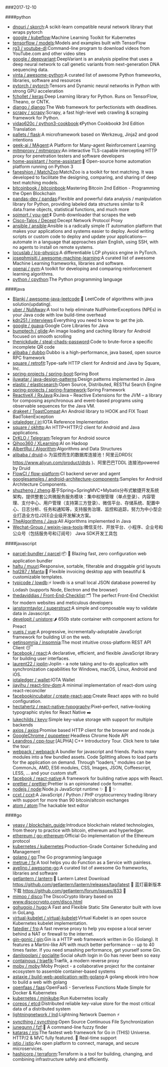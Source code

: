 ###2017-12-10

####python
* [dnouri / skorch](https://github.com/dnouri/skorch):A scikit-learn compatible neural network library that wraps pytorch
* [google / kubeflow](https://github.com/google/kubeflow):Machine Learning Toolkit for Kubernetes
* [tensorflow / models](https://github.com/tensorflow/models):Models and examples built with TensorFlow
* [rg3 / youtube-dl](https://github.com/rg3/youtube-dl):Command-line program to download videos from YouTube.com and other video sites
* [google / deepvariant](https://github.com/google/deepvariant):DeepVariant is an analysis pipeline that uses a deep neural network to call genetic variants from next-generation DNA sequencing data.
* [vinta / awesome-python](https://github.com/vinta/awesome-python):A curated list of awesome Python frameworks, libraries, software and resources
* [pytorch / pytorch](https://github.com/pytorch/pytorch):Tensors and Dynamic neural networks in Python with strong GPU acceleration
* [fchollet / keras](https://github.com/fchollet/keras):Deep Learning library for Python. Runs on TensorFlow, Theano, or CNTK.
* [django / django](https://github.com/django/django):The Web framework for perfectionists with deadlines.
* [scrapy / scrapy](https://github.com/scrapy/scrapy):Scrapy, a fast high-level web crawling & scraping framework for Python.
* [yidao620c / python3-cookbook](https://github.com/yidao620c/python3-cookbook):《Python Cookbook》 3rd Edition Translation
* [pallets / flask](https://github.com/pallets/flask):A microframework based on Werkzeug, Jinja2 and good intentions
* [geek-ai / MAgent](https://github.com/geek-ai/MAgent):A Platform for Many-agent Reinforcement Learning
* [mitmproxy / mitmproxy](https://github.com/mitmproxy/mitmproxy):An interactive TLS-capable intercepting HTTP proxy for penetration testers and software developers
* [home-assistant / home-assistant](https://github.com/home-assistant/home-assistant):🏡 Open-source home automation platform running on Python 3
* [faneshion / MatchZoo](https://github.com/faneshion/MatchZoo):MatchZoo is a toolkit for text matching. It was developed to facilitate the designing, comparing, and sharing of deep text matching models.
* [bitcoinbook / bitcoinbook](https://github.com/bitcoinbook/bitcoinbook):Mastering Bitcoin 2nd Edition - Programming the Open Blockchain
* [pandas-dev / pandas](https://github.com/pandas-dev/pandas):Flexible and powerful data analysis / manipulation library for Python, providing labeled data structures similar to R data.frame objects, statistical functions, and much more
* [soimort / you-get](https://github.com/soimort/you-get):⏬ Dumb downloader that scrapes the web
* [Cisco-Talos / Decept](https://github.com/Cisco-Talos/Decept):Decept Network Protocol Proxy
* [ansible / ansible](https://github.com/ansible/ansible):Ansible is a radically simple IT automation platform that makes your applications and systems easier to deploy. Avoid writing scripts or custom code to deploy and update your applications— automate in a language that approaches plain English, using SSH, with no agents to install on remote systems.
* [locuslab / lcp-physics](https://github.com/locuslab/lcp-physics):A differentiable LCP physics engine in PyTorch.
* [josephmisiti / awesome-machine-learning](https://github.com/josephmisiti/awesome-machine-learning):A curated list of awesome Machine Learning frameworks, libraries and software.
* [openai / gym](https://github.com/openai/gym):A toolkit for developing and comparing reinforcement learning algorithms.
* [python / cpython](https://github.com/python/cpython):The Python programming language

####java
* [Blankj / awesome-java-leetcode](https://github.com/Blankj/awesome-java-leetcode):👑 LeetCode of algorithms with java solution(updating).
* [uber / NullAway](https://github.com/uber/NullAway):A tool to help eliminate NullPointerExceptions (NPEs) in your Java code with low build-time overhead
* [kdn251 / interviews](https://github.com/kdn251/interviews):Everything you need to know to get the job.
* [google / guava](https://github.com/google/guava):Google Core Libraries for Java
* [bumptech / glide](https://github.com/bumptech/glide):An image loading and caching library for Android focused on smooth scrolling
* [thenickdude / steal-chads-password](https://github.com/thenickdude/steal-chads-password):Code to brute-force a specific incomplete QR code
* [alibaba / dubbo](https://github.com/alibaba/dubbo):Dubbo is a high-performance, java based, open source RPC framework
* [square / retrofit](https://github.com/square/retrofit):Type-safe HTTP client for Android and Java by Square, Inc.
* [spring-projects / spring-boot](https://github.com/spring-projects/spring-boot):Spring Boot
* [iluwatar / java-design-patterns](https://github.com/iluwatar/java-design-patterns):Design patterns implemented in Java
* [elastic / elasticsearch](https://github.com/elastic/elasticsearch):Open Source, Distributed, RESTful Search Engine
* [spring-projects / spring-framework](https://github.com/spring-projects/spring-framework):Spring Framework
* [ReactiveX / RxJava](https://github.com/ReactiveX/RxJava):RxJava – Reactive Extensions for the JVM – a library for composing asynchronous and event-based programs using observable sequences for the Java VM.
* [drakeet / ToastCompat](https://github.com/drakeet/ToastCompat):An Android library to HOOK and FIX Toast BadTokenException
* [iotaledger / iri](https://github.com/iotaledger/iri):IOTA Reference Implementation
* [square / okhttp](https://github.com/square/okhttp):An HTTP+HTTP/2 client for Android and Java applications.
* [DrKLO / Telegram](https://github.com/DrKLO/Telegram):Telegram for Android source
* [Qihoo360 / XLearning](https://github.com/Qihoo360/XLearning):AI on Hadoop
* [AlbertRui / Algorithm](https://github.com/AlbertRui/Algorithm):Algorithms and Data Structures
* [alibaba / druid](https://github.com/alibaba/druid):♨️ 为监控而生的数据库连接池！阿里云DRDS( https://www.aliyun.com/product/drds )、阿里巴巴TDDL 连接池powered by Druid
* [FlowCI / flow-platform](https://github.com/FlowCI/flow-platform):CI backend server and agent
* [googlesamples / android-architecture-components](https://github.com/googlesamples/android-architecture-components):Samples for Android Architecture Components.
* [shuzheng / zheng](https://github.com/shuzheng/zheng):基于Spring+SpringMVC+Mybatis分布式敏捷开发系统架构，提供整套公共微服务服务模块：集中权限管理（单点登录）、内容管理、支付中心、用户管理（支持第三方登录）、微信平台、存储系统、配置中心、日志分析、任务和通知等，支持服务治理、监控和追踪，努力为中小型企业打造全方位J2EE企业级开发解决方案。
* [TheAlgorithms / Java](https://github.com/TheAlgorithms/Java):All Algorithms implemented in Java
* [Wechat-Group / weixin-java-tools](https://github.com/Wechat-Group/weixin-java-tools):微信支付、开放平台、小程序、企业号和公众号（包括服务号和订阅号） Java SDK开发工具包

####javascript
* [parcel-bundler / parcel](https://github.com/parcel-bundler/parcel):📦 🚀 Blazing fast, zero configuration web application bundler
* [haltu / muuri](https://github.com/haltu/muuri):Responsive, sortable, filterable and draggable grid layouts
* [hql287 / Manta](https://github.com/hql287/Manta):🎉 Flexible invoicing desktop app with beautiful & customizable templates.
* [typicode / lowdb](https://github.com/typicode/lowdb):⚡️ lowdb is a small local JSON database powered by Lodash (supports Node, Electron and the browser)
* [thedaviddias / Front-End-Checklist](https://github.com/thedaviddias/Front-End-Checklist):🗂 The perfect Front-End Checklist for modern websites and meticulous developers
* [ianstormtaylor / superstruct](https://github.com/ianstormtaylor/superstruct):A simple and composable way to validate data in Javascript.
* [developit / unistore](https://github.com/developit/unistore):🌶 650b state container with component actions for Preact
* [vuejs / vue](https://github.com/vuejs/vue):A progressive, incrementally-adoptable JavaScript framework for building UI on the web.
* [getinsomnia / insomnia](https://github.com/getinsomnia/insomnia):The most intuitive cross-platform REST API Client 😴
* [facebook / react](https://github.com/facebook/react):A declarative, efficient, and flexible JavaScript library for building user interfaces.
* [laurent22 / joplin](https://github.com/laurent22/joplin):Joplin - a note taking and to-do application with synchronization capabilities for Windows, macOS, Linux, Android and iOS.
* [iotaledger / wallet](https://github.com/iotaledger/wallet):IOTA Wallet
* [jiayihu / react-tiny-dom](https://github.com/jiayihu/react-tiny-dom):A minimal implementation of react-dom using react-reconciler
* [facebookincubator / create-react-app](https://github.com/facebookincubator/create-react-app):Create React apps with no build configuration.
* [hectahertz / react-native-typography](https://github.com/hectahertz/react-native-typography):Pixel–perfect, native–looking typographic styles for React Native ✒️
* [lukechilds / keyv](https://github.com/lukechilds/keyv):Simple key-value storage with support for multiple backends
* [axios / axios](https://github.com/axios/axios):Promise based HTTP client for the browser and node.js
* [GoogleChrome / puppeteer](https://github.com/GoogleChrome/puppeteer):Headless Chrome Node API
* [Leandros / cpp-tour](https://github.com/Leandros/cpp-tour):[ALPHA] C++ Introductory Tour. Click here to take the tour:
* [webpack / webpack](https://github.com/webpack/webpack):A bundler for javascript and friends. Packs many modules into a few bundled assets. Code Splitting allows to load parts for the application on demand. Through "loaders," modules can be CommonJs, AMD, ES6 modules, CSS, Images, JSON, Coffeescript, LESS, ... and your custom stuff.
* [facebook / react-native](https://github.com/facebook/react-native):A framework for building native apps with React.
* [prettier / prettier](https://github.com/prettier/prettier):Prettier is an opinionated code formatter.
* [nodejs / node](https://github.com/nodejs/node):Node.js JavaScript runtime ✨ 🐢 🚀 ✨
* [ccxt / ccxt](https://github.com/ccxt/ccxt):A JavaScript / Python / PHP cryptocurrency trading library with support for more than 90 bitcoin/altcoin exchanges
* [atom / atom](https://github.com/atom/atom):The hackable text editor

####go
* [yeasy / blockchain_guide](https://github.com/yeasy/blockchain_guide):Introduce blockchain related technologies, from theory to practice with bitcoin, ethereum and hyperledger.
* [ethereum / go-ethereum](https://github.com/ethereum/go-ethereum):Official Go implementation of the Ethereum protocol
* [kubernetes / kubernetes](https://github.com/kubernetes/kubernetes):Production-Grade Container Scheduling and Management
* [golang / go](https://github.com/golang/go):The Go programming language
* [metrue / fx](https://github.com/metrue/fx):A tool helps you do Function as a Service with painless.
* [avelino / awesome-go](https://github.com/avelino/awesome-go):A curated list of awesome Go frameworks, libraries and software
* [getlantern / lantern](https://github.com/getlantern/lantern):🔴 Lantern Latest Download https://github.com/getlantern/lantern/releases/tag/latest 🔴 蓝灯最新版本下载 https://github.com/getlantern/forum/issues/833 🔴
* [mimoo / disco](https://github.com/mimoo/disco):The DiscoCrypto library based on www.discocrypto.com/disco.html
* [gohugoio / hugo](https://github.com/gohugoio/hugo):A Fast and Flexible Static Site Generator built with love in GoLang.
* [virtual-kubelet / virtual-kubelet](https://github.com/virtual-kubelet/virtual-kubelet):Virtual Kubelet is an open source Kubernetes kubelet implementation.
* [fatedier / frp](https://github.com/fatedier/frp):A fast reverse proxy to help you expose a local server behind a NAT or firewall to the internet.
* [gin-gonic / gin](https://github.com/gin-gonic/gin):Gin is a HTTP web framework written in Go (Golang). It features a Martini-like API with much better performance -- up to 40 times faster. If you need smashing performance, get yourself some Gin.
* [danilopolani / gocialite](https://github.com/danilopolani/gocialite):Social oAuth login in Go has never been so easy
* [containous / traefik](https://github.com/containous/traefik):Træfik, a modern reverse proxy
* [moby / moby](https://github.com/moby/moby):Moby Project - a collaborative project for the container ecosystem to assemble container-based systems
* [astaxie / build-web-application-with-golang](https://github.com/astaxie/build-web-application-with-golang):A golang ebook intro how to build a web with golang
* [openfaas / faas](https://github.com/openfaas/faas):OpenFaaS - Serverless Functions Made Simple for Docker & Kubernetes
* [kubernetes / minikube](https://github.com/kubernetes/minikube):Run Kubernetes locally
* [coreos / etcd](https://github.com/coreos/etcd):Distributed reliable key-value store for the most critical data of a distributed system
* [lightningnetwork / lnd](https://github.com/lightningnetwork/lnd):Lightning Network Daemon ⚡️
* [syncthing / syncthing](https://github.com/syncthing/syncthing):Open Source Continuous File Synchronization
* [junegunn / fzf](https://github.com/junegunn/fzf):🌸 A command-line fuzzy finder
* [kataras / iris](https://github.com/kataras/iris):The fastest web framework for Go in (THIS) Universe. HTTP/2 & MVC fully featured. 🎁 Real-time support
* [istio / istio](https://github.com/istio/istio):An open platform to connect, manage, and secure microservices.
* [hashicorp / terraform](https://github.com/hashicorp/terraform):Terraform is a tool for building, changing, and combining infrastructure safely and efficiently.
